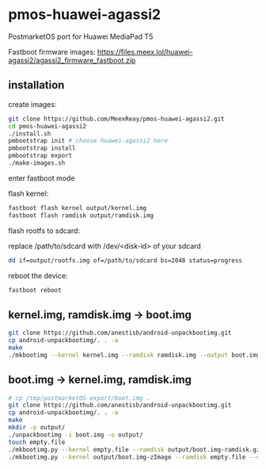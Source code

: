 # pmos-huawei-agassi2
PostmarketOS port for Huawei MediaPad T5

Fastboot firmware images: https://files.meex.lol/huawei-agassi2/agassi2_firmware_fastboot.zip

## installation

create images:

```sh
git clone https://github.com/MeexReay/pmos-huawei-agassi2.git
cd pmos-huawei-agassi2
./install.sh
pmbootstrap init # choose huawei-agassi2 here
pmbootstrap install
pmbootstrap export
./make-images.sh
```

enter fastboot mode

flash kernel:

```sh
fastboot flash kernel output/kernel.img
fastboot flash ramdisk output/ramdisk.img
```

flash rootfs to sdcard:

replace /path/to/sdcard with /dev/\<disk-id\> of your sdcard
```sh
dd if=output/rootfs.img of=/path/to/sdcard bs=2048 status=progress
```

reboot the device:

```sh
fastboot reboot
```

## kernel.img, ramdisk.img -> boot.img

```sh
git clone https://github.com/anestisb/android-unpackbootimg.git
cp android-unpackbootimg/. . -a
make
./mkbootimg --kernel kernel.img --ramdisk ramdisk.img --output boot.img
```

## boot.img -> kernel.img, ramdisk.img

```sh
# cp /tmp/postmarketOS-export/boot.img .
git clone https://github.com/anestisb/android-unpackbootimg.git
cp android-unpackbootimg/. . -a
make
mkdir -p output/
./unpackbootimg -i boot.img -o output/
touch empty.file
./mkbootimg.py --kernel empty.file --ramdisk output/boot.img-ramdisk.gz --cmdline 'buildvariant=user' --os_version 8.0.0 --os_patch_level 2018-06-05 -o ramdisk.img
./mkbootimg.py --kernel output/boot.img-zImage --ramdisk empty.file --cmdline 'loglevel=4 initcall_debug=y page_tracker=on slub_min_objects=16 unmovable_isolate1=2:192M,3:224M,4:256M printktimer=0xfff0a000,0x534,0x538 androidboot.selinux=enforcing buildvariant=user' --base 0x10000000 --kernel_offset 0x00008000 --ramdisk_offset 0x01000000 --second_offset 0x00f00000 --tags_offset 0x00000100 --os_version 8.0.0 --os_patch_level 2018-12 -o kernel.img
```
